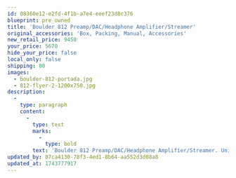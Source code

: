 ```yaml
---
id: 08360e12-e2fd-4f1b-a7e4-eeef23d8c376
blueprint: pre_owned
title: 'Boulder 812 Preamp/DAC/Headphone Amplifier/Streamer'
original_accessories: 'Box, Packing, Manual, Accessories'
new_retail_price: 9450
your_price: 5670
hide_your_price: false
local_only: false
shipping: 80
images:
  - boulder-812-portada.jpg
  - 812-flyer-2-1200x750.jpg
description:
  -
    type: paragraph
    content:
      -
        type: text
        marks:
          -
            type: bold
        text: 'Boulder 812 Preamp/DAC/Headphone Amplifier/Streamer. Unit is in excellent physical and functional condition with original box, packing and accessories. Unit sells as new for $9,450.  Demo unit with full warranty. '
updated_by: 87ca4130-78f3-4ed1-8b64-aa552d3d08a8
updated_at: 1743777917
---
```

